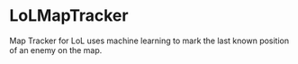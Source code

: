 # LoLMapTracker
Map Tracker for LoL uses machine learning to mark the last known position of an enemy on the map.
